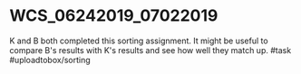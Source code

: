 # WCS_06242019_07022019
K and B both completed this sorting assignment. It might be useful to compare B's results with K's results and see how well they match up. #task #uploadtobox/sorting 